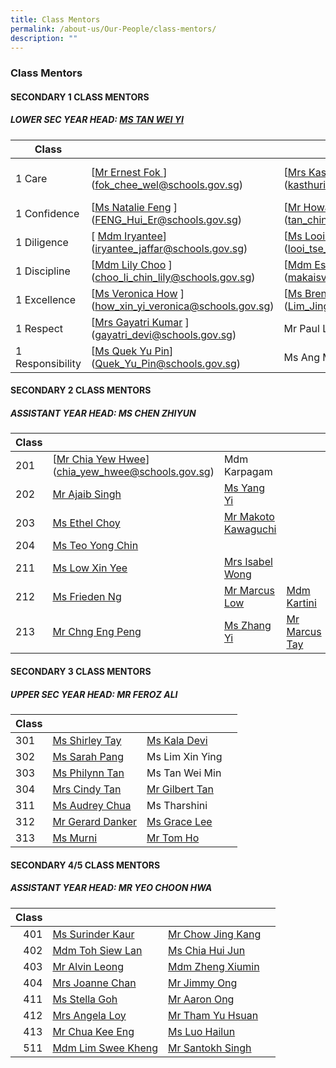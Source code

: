 ```yaml
---
title: Class Mentors
permalink: /about-us/Our-People/class-mentors/
description: ""
---
```

### Class Mentors

#### SECONDARY 1 CLASS MENTORS

##### LOWER SEC YEAR HEAD: [MS TAN WEI YI](mailto:tan_wei_yi@schools.gov.sg)

| Class 	|  	|  	|  	|
|---	|---	|---	|---	|
| 1 Care 	| [[Mr Ernest Fok ](mailto:fok_chee_wel@schools.gov.sg)](fok_chee_wel@schools.gov.sg)	|  [[Mrs Kasthuri Davaraj](mailto:kasthuri_mahanthran@schools.gov.sg)](kasthuri_mahanthran@schools.gov.sg)	|  [[Ms Chen Weiling](mailto:chen_weiling@schools.gov.sg )](chen_weiling@schools.gov.sg )	|
| 1 Confidence 	| [[Ms Natalie Feng](mailto:FENG_Hui_Er@schools.gov.sg) ](FENG_Hui_Er@schools.gov.sg)	| [[Mr Howard Tan](mailto:tan_ching_hau_howard@schools.gov.sg)](tan_ching_hau_howard@schools.gov.sg) 	|  	|
| 1 Diligence 	|[ [Mdm Iryantee](mailto:iryantee_jaffar@schools.gov.sg)](iryantee_jaffar@schools.gov.sg)	| [[Ms Looi Tse Theng](mailto:looi_tse_theng@schools.gov.sg) ](looi_tse_theng@schools.gov.sg)	|  	|
| 1 Discipline 	| [[Mdm Lily Choo](mailto:choo_li_chin_lily@schools.gov.sg) ](choo_li_chin_lily@schools.gov.sg)	| [[Mdm Esther](mailto:makaisvery_esther_periak_a@schools.gov.sg)](makaisvery_esther_periak_a@schools.gov.sg)    	| 	|
| 1 Excellence 	| [[Ms Veronica How](mailto:how_xin_yi_veronica@schools.gov.sg) ](how_xin_yi_veronica@schools.gov.sg)	| [[Ms Brenda Lim](mailto:Lim_Jing_Qi_Brenda@schools.gov.sg)](Lim_Jing_Qi_Brenda@schools.gov.sg) 	|  	|
| 1 Respect 	| [[Mrs Gayatri Kumar](mailto:gayatri_devi@schools.gov.sg) ](gayatri_devi@schools.gov.sg)	| Mr Paul Lai 	|
| 1 Responsibility 	| [[Ms Quek Yu Pin](mailto:Quek_Yu_Pin@schools.gov.sg)](Quek_Yu_Pin@schools.gov.sg) 	| Ms Ang Meng Li

#### SECONDARY 2 CLASS MENTORS

##### ASSISTANT YEAR HEAD: MS CHEN ZHIYUN

| Class 	|  	|  	|  	|
|---	|---	|---	|---	|
| 201 	| [[Mr Chia Yew Hwee](mailto:chia_yew_hwee@schools.gov.sg)](chia_yew_hwee@schools.gov.sg)	|  Mdm Karpagam	|  	| 
| 202 	| [Mr Ajaib Singh](mailto:ajaib_singh_gurbachan_s@schools.gov.sg) 	|[Ms Yang Yi ](mailto:Yang_Yi@schools.gov.sg)	|  	| 
| 203 	|[ Ms Ethel Choy](mailto:choy_hui_zhen_ethel@schools.gov.sg) 	| [Mr Makoto Kawaguchi](mailto:makoto_kawaguchi@schools.gov.sg) 	|  	| 
| 204 	| [Ms Teo Yong Chin ](mailto:teo_yong_chin@schools.gov.sg)	|  	| 
| 211 	| [Ms Low Xin Yee ](mailto:low_xin_yee@schools.gov.sg)	| [Mrs Isabel Wong](mailto:lee_siew_min_isabel@schools.gov.sg) 	|  	| 
| 212 	| [Ms Frieden Ng](mailto:ng_chih_qing@schools.gov.sg) 	|[ Mr Marcus Low ](mailto:LOW_Xue_Kai_Marcus@schools.gov.sg)	| [Mdm Kartini ](mailto:kartini_djoeraemi@schools.gov.sg)
| 213 	| [Mr Chng Eng Peng](mailto:chng_eng_peng@schools.gov.sg) 	|[ Ms Zhang Yi](mailto:Zhang_Yi_A@schools.gov.sg) 	| [Mr Marcus Tay ](mailto:tay_hiong_kiat_marcus@schools.gov.sg) 	| Mr Senan |



#### SECONDARY 3 CLASS MENTORS

##### UPPER SEC YEAR HEAD: MR FEROZ ALI

| Class 	|  	|  	|  	|
|---	|---	|---	|---	|
| 301 	| [Ms Shirley Tay](mailto:Shirley_Tay@schools.gov.sg)	|  [Ms Kala Devi](mailto:kala_devi_santha_kumar@schools.gov.sg)	|  	|
| 302 	| [Ms Sarah Pang](mailto:Sarah_PANG_PEI_WEN@schools.gov.sg)	| Ms Lim Xin Ying 	|  	|
| 303 	|[ Ms Philynn Tan ](mailto:tan_hong_bee_philynn@schools.gov.sg)	| Ms Tan Wei Min 	|  	|
| 304 	|[ Mrs Cindy Tan ](mailto:yew_siew_ping_cindy@schools.gov.sg)	| [Mr Gilbert Tan ](mailto:Gilbert_Tan_Wei_Beng@schools.gov.sg)	|
| 311 	| [Ms Audrey Chua](mailto:chua_sing_li_audrey@schools.gov.sg)	| Ms Tharshini 	|  	|
| 312 	| [Mr Gerard Danker](mailto:gerard_danker@schools.gov.sg) 	|[ Ms Grace Lee	](mailto:mei_yan_grace_lee@schools.gov.sg)
| 313 	| [Ms Murni ](mailto:murni_iryani_mohd_hanafi@schools.gov.sg)	| [Mr Tom Ho 	](mailto:ho_hai_long@schools.gov.sg)|


#### SECONDARY 4/5 CLASS MENTORS

##### ASSISTANT YEAR HEAD: MR YEO CHOON HWA

| Class 	|  	|  	|  	|
|---:	|---	|---	|---	|
| 401 	| [Ms Surinder Kaur ](mailto:surinder_kaur@schools.gov.sg)	| [Mr Chow Jing Kang](mailto:Chow_Jing_Kang@schools.gov.sg) 	|  	|
| 402 	| [Mdm Toh Siew Lan ](mailto:toh_siew_lan@schools.gov.sg)	| [Ms Chia Hui Jun](mailto:chia_hui_jun@schools.gov.sg) 	|  	|
| 403 	| [Mr Alvin Leong](mailto:leong_wei_jie_alvin@schools.gov.sg) 	| [Mdm Zheng Xiumin ](mailto:zheng_xiumin@schools.gov.sg)	|  	|
| 404 	| [Mrs Joanne Chan ](mailto:jia_en_joanne_loo@schools.gov.sg)	| [Mr Jimmy Ong ](mailto:ong_meng_guan_jimmy@schools.gov.sg)	|  	|
| 411 	| [Ms Stella Goh ](mailto:stella_goh@schools.gov.sg)	| [Mr Aaron Ong](mailto:ong_meng_yeow_aaron@schools.gov.sg) 	|  	|
| 412 	| [Mrs Angela Loy ](mailto:ang_ha_ngek@schools.gov.sg  )	| [Mr Tham Yu Hsuan](mailto:tham_yu_hsuan@schools.gov.sg)	|  	|
| 413 	| [Mr Chua Kee Eng ](mailto:chua_kee_eng@schools.gov.sg)	| [Ms Luo Hailun ](mailto:luo_hailun@schools.gov.sg)	| 
| 511 	| [Mdm Lim Swee Kheng](mailto:Lim_Swee_Kheng@schools.gov.sg)	| [Mr Santokh Singh ](mailto:santokh_singh@schools.gov.sg) 	|  	|